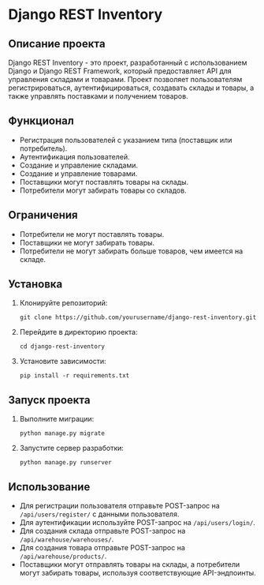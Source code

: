 # Django REST Inventory

## Описание проекта
Django REST Inventory - это проект, разработанный с использованием Django и Django REST Framework, который предоставляет API для управления складами и товарами. Проект позволяет пользователям регистрироваться, аутентифицироваться, создавать склады и товары, а также управлять поставками и получением товаров.

## Функционал
- Регистрация пользователей с указанием типа (поставщик или потребитель).
- Аутентификация пользователей.
- Создание и управление складами.
- Создание и управление товарами.
- Поставщики могут поставлять товары на склады.
- Потребители могут забирать товары со складов.

## Ограничения
- Потребители не могут поставлять товары.
- Поставщики не могут забирать товары.
- Потребители не могут забирать больше товаров, чем имеется на складе.

## Установка
1. Клонируйте репозиторий:
   ```
   git clone https://github.com/yourusername/django-rest-inventory.git
   ```
2. Перейдите в директорию проекта:
   ```
   cd django-rest-inventory
   ```
3. Установите зависимости:
   ```
   pip install -r requirements.txt
   ```

## Запуск проекта
1. Выполните миграции:
   ```
   python manage.py migrate
   ```
2. Запустите сервер разработки:
   ```
   python manage.py runserver
   ```

## Использование
- Для регистрации пользователя отправьте POST-запрос на `/api/users/register/` с данными пользователя.
- Для аутентификации используйте POST-запрос на `/api/users/login/`.
- Для создания склада отправьте POST-запрос на `/api/warehouse/warehouses/`.
- Для создания товара отправьте POST-запрос на `/api/warehouse/products/`.
- Поставщики могут отправлять товары на склады, а потребители могут забирать товары, используя соответствующие API-эндпоинты.